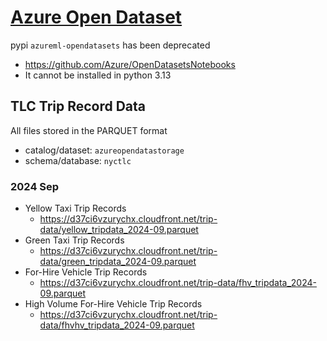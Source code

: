 # [Azure Open Dataset](https://learn.microsoft.com/en-us/azure/open-datasets/)

pypi `azureml-opendatasets` has been deprecated
- https://github.com/Azure/OpenDatasetsNotebooks
- It cannot be installed in python 3.13


## TLC Trip Record Data
All files stored in the PARQUET format
- catalog/dataset: `azureopendatastorage`
- schema/database: `nyctlc`

### 2024 Sep
- Yellow Taxi Trip Records
  - https://d37ci6vzurychx.cloudfront.net/trip-data/yellow_tripdata_2024-09.parquet
- Green Taxi Trip Records
  - https://d37ci6vzurychx.cloudfront.net/trip-data/green_tripdata_2024-09.parquet
- For-Hire Vehicle Trip Records
  - https://d37ci6vzurychx.cloudfront.net/trip-data/fhv_tripdata_2024-09.parquet
- High Volume For-Hire Vehicle Trip Records
  - https://d37ci6vzurychx.cloudfront.net/trip-data/fhvhv_tripdata_2024-09.parquet
